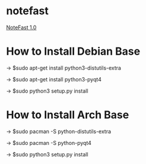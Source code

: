 notefast
========

[NoteFast 1.0](http://www.youtube.com/watch?v=HVbRUhX2EPo)
	

How to Install Debian Base
==========================
-> $sudo apt-get install python3-distutils-extra

-> $sudo apt-get install python3-pyqt4

-> $sudo python3 setup.py install


How to Install Arch Base
==========================
-> $sudo pacman -S python-distutils-extra

-> $sudo pacman -S python-pyqt4

-> $sudo python3 setup.py install
